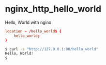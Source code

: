 # nginx_http_hello_world

Hello, World with nginx

```conf
location ~ /hello_world$ {
    hello_world;
}
```

```sh
$ curl -s "http://127.0.0.1:80/hello_world"
Hello, World!
$
```
